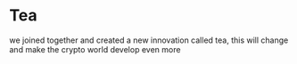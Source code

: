# Tea
we joined together and created a new innovation called tea, this will change and make the crypto world develop even more
